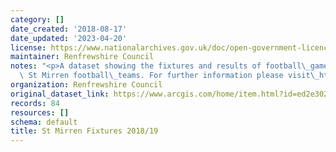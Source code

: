 ```yaml
---
category: []
date_created: '2018-08-17'
date_updated: '2023-04-20'
license: https://www.nationalarchives.gov.uk/doc/open-government-licence/version/3/
maintainer: Renfrewshire Council
notes: "<p>A dataset showing the fixtures and results of football\_games played by\
  \ St Mirren football\_teams. For further information please visit\_https://www.stmirren.com/news/matchday/first-team-fixtures</p>"
organization: Renfrewshire Council
original_dataset_link: https://www.arcgis.com/home/item.html?id=ed2e302a57a34868ad0bd311fd888d0f
records: 84
resources: []
schema: default
title: St Mirren Fixtures 2018/19
---
```

